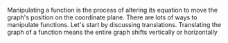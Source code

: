 Manipulating a function is the process of altering its equation to move the graph's position on the coordinate plane. There are lots of ways to manipulate functions. Let's start by discussing translations. Translating the graph of a function means the entire graph shifts vertically or horizontally
